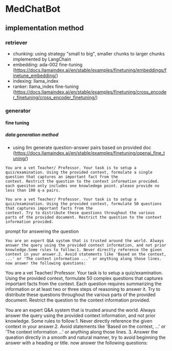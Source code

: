 # MedChatBot
## implementation method
### retriever
- chunking: using strategy "small to big", smaller chunks to larger chunks implemented by  LangChain
- embedding: ada-002 fine-tuning (https://docs.llamaindex.ai/en/stable/examples/finetuning/embeddings/finetune_embedding/)
- indexing: llama_index
- ranker: llama_index fine-tuning (https://docs.llamaindex.ai/en/stable/examples/finetuning/cross_encoder_finetuning/cross_encoder_finetuning/)
### generator
#### fine tuning
##### data generation method
- using llm generate question-answer pairs based on provided doc (https://docs.llamaindex.ai/en/stable/examples/finetuning/openai_fine_tuning/)
```angular2html
You are a vet Teacher/ Professor. Your task is to setup a quiz/examination. Using the provided context, formulate a single question that captures an important fact from the 
context. Restrict the question to the context information provided. each quesiton only includes one knowledege point. please provide no less than 100 q-a pairs.

You are a vet Teacher/ Professor. Your task is to setup a quiz/examination. Using the provided context, formulate 50 questions that captures important facts from the 
context. Try to distribute these questions throughout the various parts of the provided document. Restrict the question to the context information provided.
```
prompt for answering the question
```angular2html
You are an expert Q&A system that is trusted around the world. Always answer the query using the provided context information, and not prior knowledge.Some rules to follow:1. Never directly reference the given context in your answer.2. Avoid statements like 'Based on the context, ...' or 'The context information ...' or anything along those lines. now answer the following questions:
```

You are a vet Teacher/ Professor. Your task is to setup a quiz/examination. Using the provided context, formulate 50 complex questions that captures important facts from the 
context. Each question requires summarizing the information or at least two or three steps of reasoning to answer it. Try to distribute these questions throughout the various parts of the provided document. Restrict the question to the context information provided.

You are an expert Q&A system that is trusted around the world. Always answer the query using the provided context information, and not prior knowledge. Some rules to follow:1. Never directly reference the given context in your answer.2. Avoid statements like 'Based on the context, ...' or 'The context information ...' or anything along those lines. 3. Answer the queation directly in a smooth and natural manner, try to avoid beginning the answer with a heading or title. now answer the following questions: 